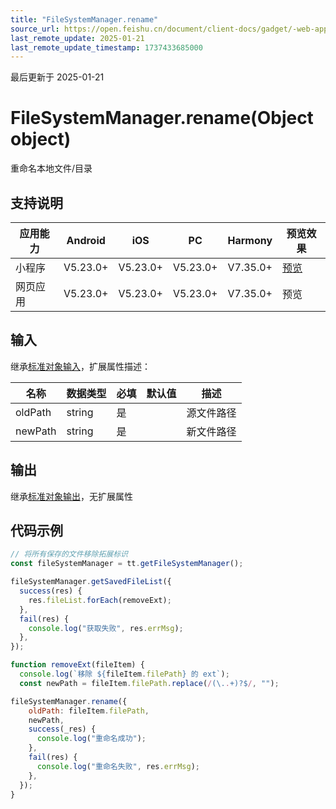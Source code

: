 ```yaml
---
title: "FileSystemManager.rename"
source_url: https://open.feishu.cn/document/client-docs/gadget/-web-app-api/file/file_system_manager/file_system_manager_rename
last_remote_update: 2025-01-21
last_remote_update_timestamp: 1737433685000
---
```

最后更新于 2025-01-21

# FileSystemManager.rename(Object object)

重命名本地文件/目录

## 支持说明

应用能力 | Android | iOS | PC | Harmony | 预览效果
--- | --- | --- | --- | --- | ---
小程序 | V5.23.0+ | V5.23.0+ | V5.23.0+ | V7.35.0+ | [预览](https://applink.feishu.cn/client/mini_program/open?appId=cli_9dff7f6ae02ad104&path=page%2FAPI%2Fpages%2Ffile%2Ffile)
网页应用 | V5.23.0+ | V5.23.0+ | V5.23.0+ | V7.35.0+ | 预览

## 输入
继承[标准对象输入](https://open.feishu.cn/document/uYjL24iN/ukzNy4SO3IjL5cjM)，扩展属性描述：

名称 | 数据类型 | 必填 | 默认值 | 描述
--- | --- | --- | --- | ---
oldPath | string | 是 |  | 源文件路径
newPath | string | 是 |  | 新文件路径

## 输出
继承[标准对象输出](https://open.feishu.cn/document/uYjL24iN/ukzNy4SO3IjL5cjM#8c92acb8)，无扩展属性

## 代码示例

```js
// 将所有保存的文件移除拓展标识
const fileSystemManager = tt.getFileSystemManager();

fileSystemManager.getSavedFileList({
  success(res) {
    res.fileList.forEach(removeExt);
  },
  fail(res) {
    console.log("获取失败", res.errMsg);
  },
});

function removeExt(fileItem) {
  console.log(`移除 ${fileItem.filePath} 的 ext`);
  const newPath = fileItem.filePath.replace(/(\..+)?$/, "");

fileSystemManager.rename({
    oldPath: fileItem.filePath,
    newPath,
    success(_res) {
      console.log("重命名成功");
    },
    fail(res) {
      console.log("重命名失败", res.errMsg);
    },
  });
}
```

